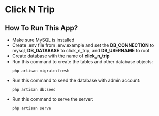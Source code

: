 # Click N Trip

## How To Run This App?
- Make sure MySQL is installed
- Create .env file from .env.example and set the **DB_CONNECTION** to mysql, **DB_DATABASE** to click_n_trip, and **DB_USERNAME** to root
- Create database with the name of **click_n_trip**
- Run this command to create the tables and other database objects:
  ```bash
  php artisan migrate:fresh
  ```
- Run this command to seed the database with admin account:
  ```bash
  php artisan db:seed
  ```
- Run this command to serve the server:
  ```bash
  php artisan serve
  ```
